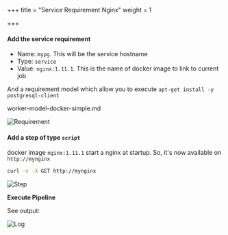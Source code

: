 +++
title = "Service Requirement Nginx"
weight = 1

+++

#### Add the service requirement

* Name: `mypg`. This will be the service hostname
* Type: `service`
* Value: `nginx:1.11.1`. This is the name of docker image to link to current job

And a requirement model which allow you to execute `apt-get install -y postgresql-client`

worker-model-docker-simple.md

![Requirement](/images/tutorials_service_link_nginx_requirements.png)

#### Add a step of type `script`

docker image `nginx:1.11.1` start a nginx at startup. So, it's now available on `http://mynginx`

```bash
curl -v -X GET http://mynginx
```

![Step](/images/tutorials_service_link_nginx_job.png)

**Execute Pipeline**

See output:

![Log](/images/tutorials_service_link_nginx_log.png)
